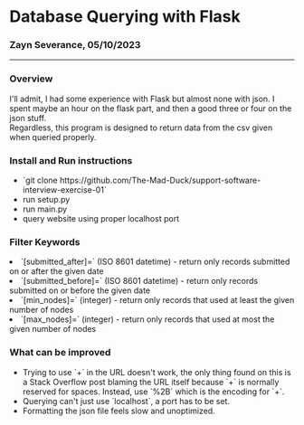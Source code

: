 <h1>Database Querying with Flask</h1>
<h3>Zayn Severance, 05/10/2023</h3>
<hr>
<h3>Overview</h3>
<p>I'll admit, I had some experience with Flask but almost none with json.
I spent maybe an hour on the flask part, and then a good three or four on the json stuff.<br>
Regardless, this program is designed to return data from the csv given when queried properly.
</p>
<h3>Install and Run instructions</h3>
<ul>
<li>`git clone https://github.com/The-Mad-Duck/support-software-interview-exercise-01`</li>
<li>run setup.py</li>
<li>run main.py</li>
<li>query website using proper localhost port</li>
</ul>

<h3>Filter Keywords</h3>
<li>`[submitted_after]=` (ISO 8601 datetime) - return only records submitted on or after the given date</li>
<li>`[submitted_before]=` (ISO 8601 datetime) - return only records submitted on or before the given date</li>
<li>`[min_nodes]=` (integer) - return only records that used at least the given number of nodes</li>
<li>`[max_nodes]=` (integer) - return only records that used at most the given number of nodes</li>

<h3>What can be improved</h3>
<ul>
<li>Trying to use `+` in the URL doesn't work, 
the only thing found on this is a Stack Overflow post blaming the URL itself 
because `+` is normally reserved for spaces. Instead, use `%2B` which is the encoding for `+`.</li>
<li>Querying can't just use `localhost`, a port has to be set.</li>
<li>Formatting the json file feels slow and unoptimized.</li>
</ul>